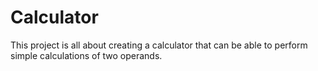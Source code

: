 # Calculator
This project is all about creating a calculator that can be able to perform simple calculations of two operands. 
